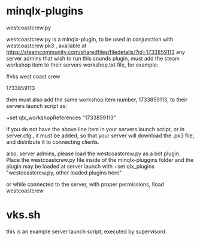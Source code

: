 # minqlx-plugins
westcoastcrew.py

westcoastcrew.py is a minqlx-plugin, to be used in conjunction with westcoastcrew.pk3 , available at https://steamcommunity.com/sharedfiles/filedetails/?id=1733859113
any server admins that wish to run this sounds plugin, must add the steam workshop item to their servers workshop.txt file, for example:

#vks west coast crew

1733859113

then must also add the same workshop item number, 1733859113, to their servers launch script as:

+set qlx_workshopReferences "1733859113"
  
if you do not have the above line item in your servers launch script, or in server.cfg , it must be added, so that your server will download the .pk3 file, and distribute it to connecting clients.

also, server admins, please load the westcoastcrew.py as a bot plugin. Place the westcoastcrew.py file inside of the minqlx-pluggins folder and the plugin may be loaded at server launch with
+set qlx_plugins "westcoastcrew.py, other loaded plugins here"

or while connected to the server, with proper permissions, !load westcoastcrew



# vks.sh
this is an example server launch script, executed by supervisord. 

